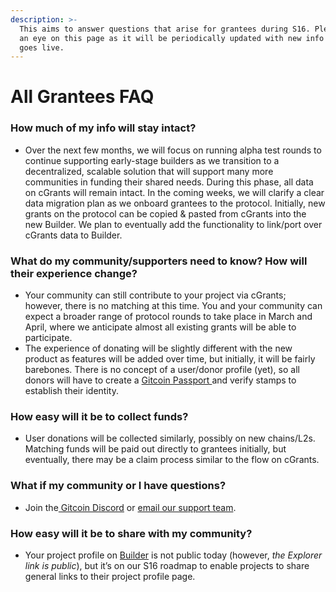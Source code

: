 ```yaml
---
description: >-
  This aims to answer questions that arise for grantees during S16. Please keep
  an eye on this page as it will be periodically updated with new info as it
  goes live.
---
```


# All Grantees FAQ

### How much of my info will stay intact?

* Over the next few months, we will focus on running alpha test rounds to continue supporting early-stage builders as we transition to a decentralized, scalable solution that will support many more communities in funding their shared needs. During this phase, all data on cGrants will remain intact. In the coming weeks, we will clarify a clear data migration plan as we onboard grantees to the protocol. Initially, new grants on the protocol can be copied & pasted from cGrants into the new Builder. We plan to eventually add the functionality to link/port over cGrants data to Builder.

### What do my community/supporters need to know? How will their experience change?

* Your community can still contribute to your project via cGrants; however, there is no matching at this time. You and your community can expect a broader range of protocol rounds to take place in March and April, where we anticipate almost all existing grants will be able to participate.
* The experience of donating will be slightly different with the new product as features will be added over time, but initially, it will be fairly barebones. There is no concept of a user/donor profile (yet), so all donors will have to create a [Gitcoin Passport ](https://passport.gitcoin.co/)and verify stamps to establish their identity.

### How easy will it be to collect funds?

* User donations will be collected similarly, possibly on new chains/L2s. Matching funds will be paid out directly to grantees initially, but eventually, there may be a claim process similar to the flow on cGrants.

### What if my community or I have questions?

* Join the[ Gitcoin Discord](https://discord.gg/b5PEjyVFXT) or [email our support team](mailto:support@gitcoin.co).

### How easy will it be to share with my community?

* Your project profile on [Builder](../gitcoin-grants-program/project-owners/how-to-create-a-project-in-builder.md) is not public today (however, _the Explorer link is public_), but it’s on our S16 roadmap to enable projects to share general links to their project profile page.
